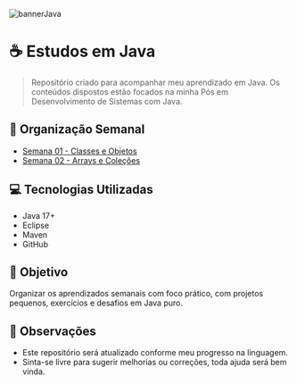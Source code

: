![bannerJava](https://media.licdn.com/dms/image/v2/C4D12AQFfImTmGXJ6Eg/article-cover_image-shrink_720_1280/article-cover_image-shrink_720_1280/0/1601814273575?e=1758153600&v=beta&t=KXxjTfBzWJw5MMNQwiGbrhBSjROH0IlRjUVH9A9E8tY)

# ☕ Estudos em Java

> Repositório criado para acompanhar meu aprendizado em Java. Os conteúdos dispostos estão focados na minha Pós em Desenvolvimento de Sistemas com Java.

## 📅 Organização Semanal

- [Semana 01 - Classes e Objetos](./Classes-E-Objetos)
- [Semana 02 - Arrays e Coleções](./semana-02)


## 💻 Tecnologias Utilizadas

- Java 17+
- Eclipse
- Maven
- GitHub

## 🧠 Objetivo

Organizar os aprendizados semanais com foco prático, com projetos pequenos, exercícios e desafios em Java puro.

## 📌 Observações

- Este repositório será atualizado conforme meu progresso na linguagem.
- Sinta-se livre para sugerir melhorias ou correções, toda ajuda será bem vinda.
  
